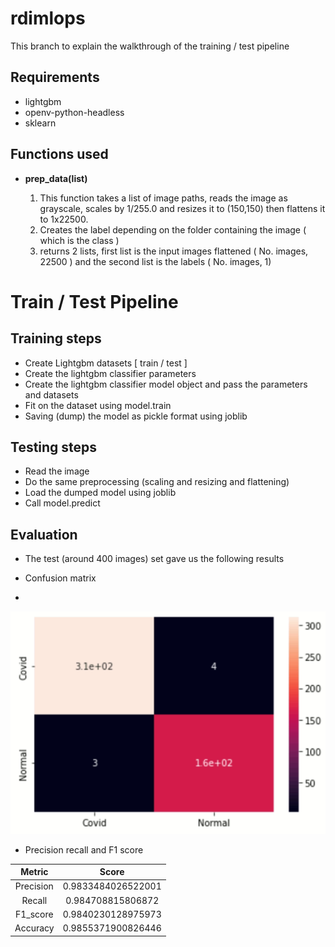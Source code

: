 # rdimlops

This branch to explain the walkthrough of the training / test pipeline


## Requirements
- lightgbm
- openv-python-headless
- sklearn

## Functions used

- **prep_data(list)**

  1. This function takes a list of image paths, reads the image as grayscale, scales by 1/255.0 and resizes it to (150,150) then flattens it to 1x22500. 
  2. Creates the label depending on the folder containing the image ( which is the class )
  3. returns 2 lists, first list is the input images flattened ( No. images, 22500 ) and the second list is the labels ( No. images, 1)


# Train / Test Pipeline

## Training steps

- Create Lightgbm datasets [ train / test ]
- Create the lightgbm classifier parameters
- Create the lightgbm classifier model object and pass the parameters and datasets
- Fit on the dataset using model.train
- Saving (dump) the model as pickle format using joblib

## Testing steps
- Read the image
- Do the same preprocessing (scaling and resizing and flattening)
- Load the dumped model using joblib
- Call model.predict

## Evaluation 
- The test (around 400 images) set gave us the following results

- Confusion matrix
- 
![alt text](https://github.com/A-Raafat/rdimlops/blob/Train_Test/cm.png)

- Precision recall and F1 score

|Metric| Score |
|:----:|:-----:|
|Precision|0.9833484026522001|
|Recall|0.984708815806872|
|F1_score|0.9840230128975973|
|Accuracy|0.9855371900826446|
